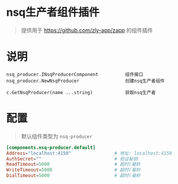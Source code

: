 
# nsq生产者组件插件

> 提供用于 https://github.com/zly-app/zapp 的组件插件

# 说明

```text
nsq_producer.INsqProducerComponent          组件接口
nsq_producer.NewNsqProducer                 创建nsq生产者组件

c.GetNsqProducer(name ...string)            获取nsq生产者
```

# 配置

> 默认组件类型为 `nsq-producer`

```toml
[components.nsq-producer.default]
Address="localhost:4150"                # 地址: localhost:4150
AuthSecret=""                           # 验证秘钥
ReadTimeout=5000                        # 超时(毫秒
WriteTimeout=5000                       # 超时(毫秒
DialTimeout=5000                        # 超时(毫秒
```
